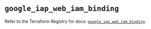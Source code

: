 # `google_iap_web_iam_binding`

Refer to the Terraform Registry for docs: [`google_iap_web_iam_binding`](https://registry.terraform.io/providers/hashicorp/google/6.50.0/docs/resources/iap_web_iam_binding).
